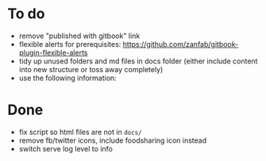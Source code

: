 # To do

- remove "published with gitbook" link
- flexible alerts for prerequisites: https://github.com/zanfab/gitbook-plugin-flexible-alerts
- tidy up unused folders and md files in docs folder (either include content into new structure or toss away completely)
- use the following information:

# Done

- fix script so html files are not in ``docs/``
- remove fb/twitter icons, include foodsharing icon instead
- switch serve log level to info
